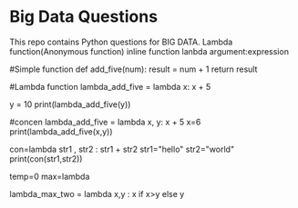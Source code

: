 # Big Data Questions
This repo contains Python questions for BIG DATA.
Lambda function(Anonymous function)
inline function
lanbda argument:expression


#Simple function
def add_five(num):
 result = num + 1
 return result

#Lambda function
lambda_add_five = lambda x: x + 5

y = 10
print(lambda_add_five(y))

#concen
lambda_add_five = lambda x, y: x + 5
x=6
print(lambda_add_five(x,y))

con=lambda str1 , str2 : str1 + str2 
str1="hello"
str2="world"
print(con(str1,str2))

temp=0
max=lambda


lambda_max_two = lambda x,y : x if x>y else y
